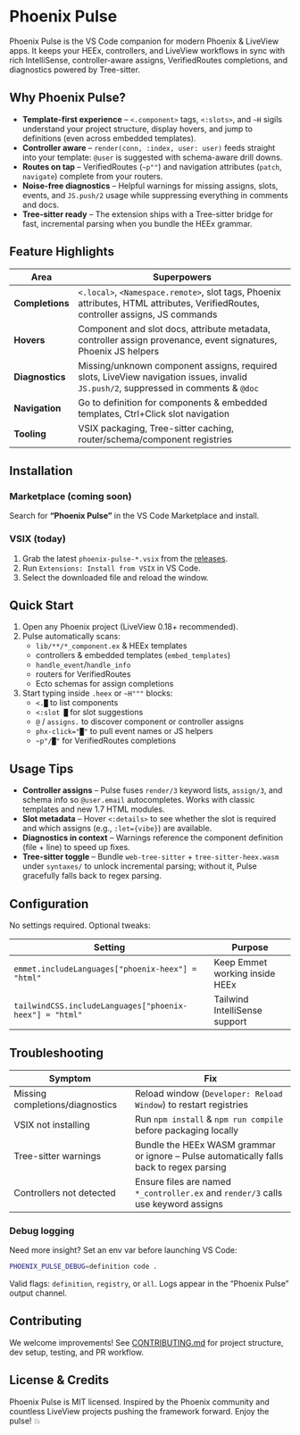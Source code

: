 # Phoenix Pulse

Phoenix Pulse is the VS Code companion for modern Phoenix & LiveView apps. It keeps your HEEx, controllers, and LiveView workflows in sync with rich IntelliSense, controller-aware assigns, VerifiedRoutes completions, and diagnostics powered by Tree-sitter.

## Why Phoenix Pulse?

- **Template-first experience** – `<.component>` tags, `<:slots>`, and `~H` sigils understand your project structure, display hovers, and jump to definitions (even across embedded templates).
- **Controller aware** – `render(conn, :index, user: user)` feeds straight into your template: `@user` is suggested with schema-aware drill downs.
- **Routes on tap** – VerifiedRoutes (`~p""`) and navigation attributes (`patch`, `navigate`) complete from your routers.
- **Noise-free diagnostics** – Helpful warnings for missing assigns, slots, events, and `JS.push/2` usage while suppressing everything in comments and docs.
- **Tree-sitter ready** – The extension ships with a Tree-sitter bridge for fast, incremental parsing when you bundle the HEEx grammar.

## Feature Highlights

| Area | Superpowers |
| --- | --- |
| **Completions** | `<.local>`, `<Namespace.remote>`, slot tags, Phoenix attributes, HTML attributes, VerifiedRoutes, controller assigns, JS commands |
| **Hovers** | Component and slot docs, attribute metadata, controller assign provenance, event signatures, Phoenix JS helpers |
| **Diagnostics** | Missing/unknown component assigns, required slots, LiveView navigation issues, invalid `JS.push/2`, suppressed in comments & `@doc` |
| **Navigation** | Go to definition for components & embedded templates, Ctrl+Click slot navigation |
| **Tooling** | VSIX packaging, Tree-sitter caching, router/schema/component registries |

## Installation

### Marketplace (coming soon)
Search for **“Phoenix Pulse”** in the VS Code Marketplace and install.

### VSIX (today)
1. Grab the latest `phoenix-pulse-*.vsix` from the [releases](https://github.com/onsever/vscode-phoenix-lsp/releases).
2. Run `Extensions: Install from VSIX` in VS Code.
3. Select the downloaded file and reload the window.

## Quick Start

1. Open any Phoenix project (LiveView 0.18+ recommended).
2. Pulse automatically scans:
   - `lib/**/*_component.ex` & HEEx templates
   - controllers & embedded templates (`embed_templates`)
   - `handle_event`/`handle_info`
   - routers for VerifiedRoutes
   - Ecto schemas for assign completions
3. Start typing inside `.heex` or `~H"""` blocks:
   - `<.█` to list components
   - `<:slot █` for slot suggestions
   - `@` / `assigns.` to discover component or controller assigns
   - `phx-click="█"` to pull event names or JS helpers
   - `~p"/█"` for VerifiedRoutes completions

## Usage Tips

- **Controller assigns** – Pulse fuses `render/3` keyword lists, `assign/3`, and schema info so `@user.email` autocompletes. Works with classic templates and new 1.7 HTML modules.
- **Slot metadata** – Hover `<:details>` to see whether the slot is required and which assigns (e.g., `:let={vibe}`) are available.
- **Diagnostics in context** – Warnings reference the component definition (file + line) to speed up fixes.
- **Tree-sitter toggle** – Bundle `web-tree-sitter` + `tree-sitter-heex.wasm` under `syntaxes/` to unlock incremental parsing; without it, Pulse gracefully falls back to regex parsing.

## Configuration

No settings required. Optional tweaks:

| Setting | Purpose |
| --- | --- |
| `emmet.includeLanguages["phoenix-heex"] = "html"` | Keep Emmet working inside HEEx |
| `tailwindCSS.includeLanguages["phoenix-heex"] = "html"` | Tailwind IntelliSense support |

## Troubleshooting

| Symptom | Fix |
| --- | --- |
| Missing completions/diagnostics | Reload window (`Developer: Reload Window`) to restart registries |
| VSIX not installing | Run `npm install` & `npm run compile` before packaging locally |
| Tree-sitter warnings | Bundle the HEEx WASM grammar or ignore – Pulse automatically falls back to regex parsing |
| Controllers not detected | Ensure files are named `*_controller.ex` and `render/3` calls use keyword assigns |

### Debug logging

Need more insight? Set an env var before launching VS Code:

```bash
PHOENIX_PULSE_DEBUG=definition code .
```

Valid flags: `definition`, `registry`, or `all`. Logs appear in the “Phoenix Pulse” output channel.

## Contributing

We welcome improvements! See [CONTRIBUTING.md](CONTRIBUTING.md) for project structure, dev setup, testing, and PR workflow.

## License & Credits

Phoenix Pulse is MIT licensed. Inspired by the Phoenix community and countless LiveView projects pushing the framework forward. Enjoy the pulse! 💥
